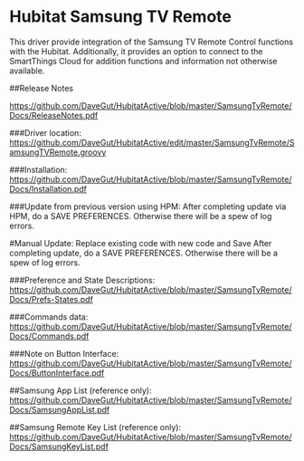 # Hubitat Samsung TV Remote
This driver provide integration of the Samsung TV Remote Control functions with the Hubitat.  Additionally, it provides an option to connect to the SmartThings Cloud for addition functions and information not otherwise available. 

##Release Notes


https://github.com/DaveGut/HubitatActive/blob/master/SamsungTvRemote/Docs/ReleaseNotes.pdf

###Driver location:
https://github.com/DaveGut/HubitatActive/edit/master/SamsungTvRemote/SamsungTVRemote.groovy

###Installation:  
https://github.com/DaveGut/HubitatActive/blob/master/SamsungTvRemote/Docs/Installation.pdf

###Update from previous version using HPM:
After completing update via HPM, do a SAVE PREFERENCES.  Otherwise there will be a spew of log errors.

#Manual Update:
Replace existing code with new code and Save
After completing update, do a SAVE PREFERENCES.  Otherwise there will be a spew of log errors.


###Preference and State Descriptions: 
https://github.com/DaveGut/HubitatActive/blob/master/SamsungTvRemote/Docs/Prefs-States.pdf

###Commands data: 
https://github.com/DaveGut/HubitatActive/blob/master/SamsungTvRemote/Docs/Commands.pdf

###Note on Button Interface: https://github.com/DaveGut/HubitatActive/blob/master/SamsungTvRemote/Docs/ButtonInterface.pdf

##Samsung App List (reference only): https://github.com/DaveGut/HubitatActive/blob/master/SamsungTvRemote/Docs/SamsungAppList.pdf

##Samsung Remote Key List (reference only): https://github.com/DaveGut/HubitatActive/blob/master/SamsungTvRemote/Docs/SamsungKeyList.pdf
